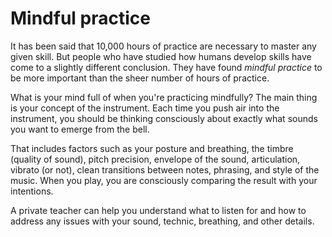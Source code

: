 # Mindful practice

It has been said that 10,000 hours of practice are necessary to master any given skill. But people who have studied how humans develop skills have come to a slightly different conclusion. They have found _mindful practice_ to be more important than the sheer number of hours of practice. 

What is your mind full of when you're practicing mindfully? The main thing is your concept of the instrument. Each time you push air into the instrument, you should be thinking consciously about exactly what sounds you want to emerge from the bell. 

That includes factors such as your posture and breathing, the timbre (quality of sound), pitch precision, envelope of the sound, articulation, vibrato (or not), clean transitions between notes, phrasing, and style of the music. When you play, you are consciously comparing the result with your intentions. 

A private teacher can help you understand what to listen for and how to address any issues with your sound, technic, breathing, and other details. 

